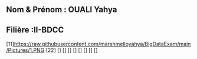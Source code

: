 ## Nom & Prénom : OUALI Yahya
## Filière :II-BDCC

[11]https://raw.githubusercontent.com/marshmelloyahya/BigDataExam/main/Pictures/1.PNG
[22]
[]
[]
[]
[]
[]
[]
[]
[]
